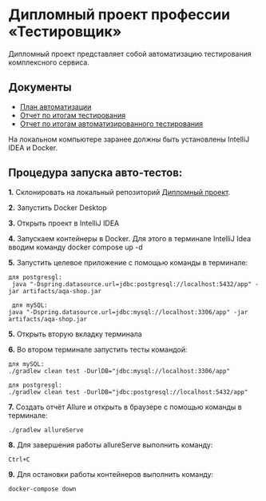 # Дипломный проект профессии «Тестировщик»

Дипломный проект представляет собой автоматизацию тестирования комплексного сервиса.

## Документы
* [План автоматизации]()
* [Отчет по итогам тестирования]()
* [Отчет по итогам автоматизированного тестирования]()

На локальном компьютере заранее должны быть установлены IntelliJ IDEA и Docker.

## Процедура запуска авто-тестов:

**1.** Склонировать на локальный репозиторий [Дипломный проект](https://github.com/Liebenfels-18/diploma_QA_Yarych).

**2.** Запустить Docker Desktop

**3.** Открыть проект в IntelliJ IDEA

**4.** Запускаем контейнеры в Docker. Для этого в терминале IntelliJ Idea вводим команду docker compose up -d

**5.** Запустить целевое приложение с помощью команды в терминале:

    для postgresgl:
     java "-Dspring.datasource.url=jdbc:postgresql://localhost:5432/app" -jar artifacts/aqa-shop.jar

     для mySQL: 
    java "-Dspring.datasource.url=jdbc:mysql://localhost:3306/app" -jar artifacts/aqa-shop.jar 

**5.** Открыть вторую вкладку терминала

**6.** Во втором терминале запустить тесты командой:

    для mySQL:
    ./gradlew clean test -DurlDB="jdbc:mysql://localhost:3306/app"

    для postgresgl: 
    ./gradlew clean test -DurlDB="jdbc:postgresql://localhost:5432/app"

**7.** Создать отчёт Allure и открыть в браузере с помощью команды в терминале:

    ./gradlew allureServe

**8.** Для завершения работы allureServe выполнить команду:

    Ctrl+C

**9.** Для остановки работы контейнеров выполнить команду:

    docker-compose down

